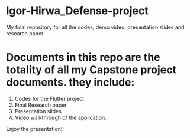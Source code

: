# Igor-Hirwa_Defense-project
My final repository for all the codes, demo video, presentation slides and research paper

# Documents in this repo are the totality of all my Capstone project documents. they include:
1. Codes for the Flutter project
2. Final Research paper
3. Presentation slides
4. Video walkthrough of the application. 


Enjoy the presentation!!
